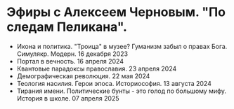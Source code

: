 # Эфиры с Алексеем Черновым. "По следам Пеликана".

- Икона и политика. "Троица" в музее? Гуманизм забыл о правах Бога. Симулякр. Модерн. 16 декабря 2023
- Портал в вечность. 16 апреля 2024
- Квантовые парадоксы православия. 23 апреля 2024
- Демографическая революция. 22 мая 2024
- Теология насилия. Герои эпоса. Историософия. 13 августа 2024
- Тирания имени. Политические бунты - это голод по большому мифу. История в школе. 07 апреля 2025

